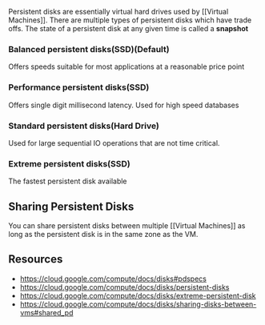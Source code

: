 Persistent disks are essentially virtual hard drives used by [[Virtual Machines]]. There are multiple types of persistent disks which have trade offs. The state of a persistent disk at any given time is called a **snapshot**

### Balanced persistent disks(SSD)(Default)
Offers speeds suitable for most applications at a reasonable price point

### Performance persistent disks(SSD)
Offers single digit millisecond latency. Used for high speed databases 

### Standard persistent disks(Hard Drive)
Used for large sequential IO operations that are not time critical. 

### Extreme persistent disks(SSD)
The fastest persistent disk available

## Sharing Persistent Disks
You can share persistent disks between multiple [[Virtual Machines]] as long as the persistent disk is in the same zone as the VM. 

## Resources
- https://cloud.google.com/compute/docs/disks#pdspecs
- https://cloud.google.com/compute/docs/disks/persistent-disks
- https://cloud.google.com/compute/docs/disks/extreme-persistent-disk
- https://cloud.google.com/compute/docs/disks/sharing-disks-between-vms#shared_pd